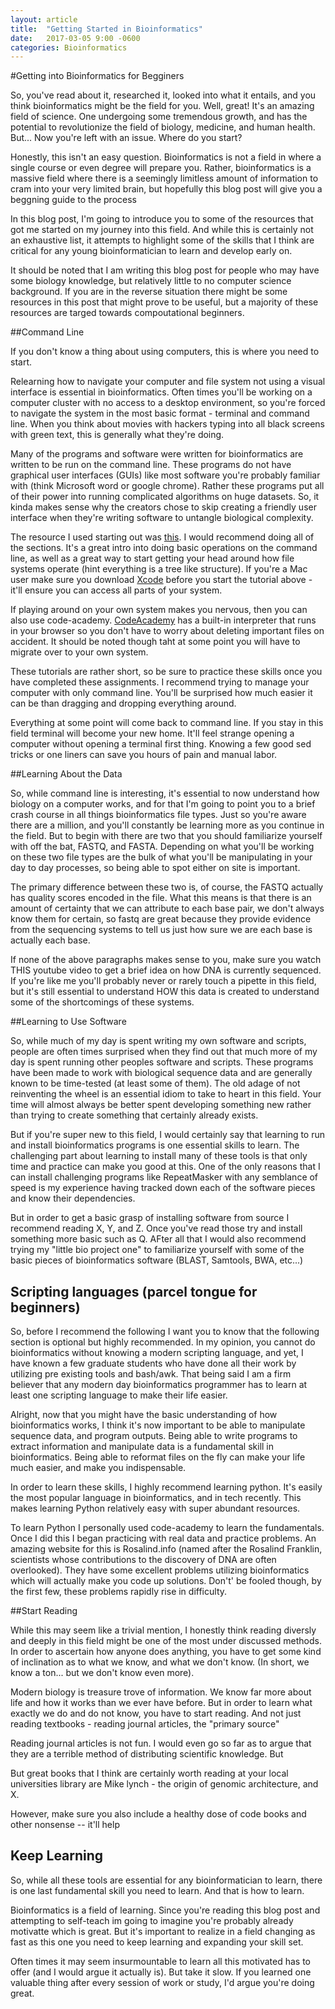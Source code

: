 ```yaml
---
layout: article
title:  "Getting Started in Bioinformatics"
date:   2017-03-05 9:00 -0600
categories: Bioinformatics
---
```


#Getting into Bioinformatics for Begginers

So, you've read about it, researched it, looked into what it entails, and you think bioinformatics might be the field for you. Well, great! It's an amazing field of science. One undergoing some tremendous growth, and has the potential to revolutionize the field of biology, medicine, and human health. But... Now you're left with an issue. Where do you start?

Honestly, this isn't an easy question. Bioinformatics is not a field in where a single course or even degree will prepare you. Rather, bioinformatics is a massive field where there is a seemingly limitless amount of information to cram into your very limited brain, but hopefully this blog post will give you a beggning guide to the process

In this blog post, I'm going to introduce you to some of the resources that got me started on my journey into this field. And while this is certainly not an exhaustive list, it attempts to highlight some of the skills that I think are critical for any young bioinformatician to learn and develop early on.

It should be noted that I am writing this blog post for people who may have some biology knowledge, but relatively little to no computer science background. If you are in the reverse situation there might be some resources in this post that might prove to be useful, but a majority of these resources are targed towards compoutational beginners. 


##Command Line

If you don't know a thing about using computers, this is where you need to start.

Relearning how to navigate your computer and file system not using a visual interface is essential in bioinformatics. Often times you'll be working on a computer cluster with no access to a desktop environment, so you're forced to navigate the system in the most basic format - terminal and command line. When you think about movies with hackers typing into all black screens with green text, this is generally what they're doing.

Many of the programs and software were written for bioinformatics are written to be run on the command line. These programs do not have graphical user interfaces (GUIs) like most software you're probably familiar with (think Microsoft word or google chrome). Rather these programs put all of their power into running complicated algorithms on huge datasets. So, it kinda makes sense why the creators chose to skip creating a friendly user interface when they're writing software to untangle biological complexity.


The resource I used starting out was [this](http://linuxcommand.org/lc3_learning_the_shell.php). I would recommend doing all of the sections. It's a great intro into doing basic operations on the command line, as well as a great way to start getting your head around how file systems operate (hint everything is a tree like structure). If you're a Mac user make sure you download [Xcode](https://itunes.apple.com/us/app/xcode/id497799835?mt=12) before you start the tutorial above - it'll ensure you can access all parts of your system.

If playing around on your own system makes you nervous, then you can also use code-academy. [CodeAcademy](https://www.codecademy.com/learn/learn-the-command-line) has a built-in interpreter that runs in your browser so you don't have to worry about deleting important files on accident. It should be noted though taht at some point you will have to migrate over to your own system.

These tutorials are rather short, so be sure to practice these skills once you have completed these assignments. I recommend trying to manage your computer with only command line. You'll be surprised how much easier it can be than dragging and dropping everything around.

Everything at some point will come back to command line. If you stay in this field terminal will become your new home. It'll feel strange opening a computer without opening a terminal first thing. Knowing a few good sed tricks or one liners can save you hours of pain and manual labor.

##Learning About the Data

So, while command line is interesting, it's essential to now understand how biology on a computer works, and for that I'm going to point you to a brief crash course in all things bioinformatics file types. Just so you're aware there are a million, and you'll constantly be learning more as you continue in the field. But to begin with there are two that you should familiarize yourself with off the bat,
FASTQ, and FASTA. Depending on what you'll be working on these two file types are the bulk of what you'll be manipulating in your day to day processes, so being able to spot either on site is important.

The primary difference between these two is, of course, the FASTQ actually has quality scores encoded in the file. What this means is that there is an amount of certainty that we can attribute to each base pair, we don't always know them for certain, so fastq are great because they provide evidence from the sequencing systems to tell us just how sure we are each base is actually each base.

If none of the above paragraphs makes sense to you, make sure you watch THIS youtube video to get a brief idea on how DNA is currently sequenced. If you're like me you'll probably never or rarely touch a pipette in this field, but it's still essential to understand HOW this data is created to understand some of the shortcomings of these systems.

##Learning to Use Software

So, while much of my day is spent writing my own software and scripts, people are often times surprised when they find out that much more of my day is spent running other peoples software and scripts. These programs have been made to work with biological sequence data and are generally known to be time-tested (at least some of them). The old adage of not reinventing the wheel is an essential idiom to take to heart in this field. Your time will
almost always be better spent developing something new rather than trying to create something that certainly already exists. 

But if you're super new to this field, I would certainly say that learning to run and install bioinformatics programs is one  essential skills to learn. The challenging part about learning to install many of these tools is that only time and practice can make you good at this. One of the only reasons that I can install challenging programs like RepeatMasker with any semblance of
speed is my experience having tracked down each of the software pieces and know their dependencies.

But in order to get a basic grasp of installing software from source I
recommend reading X, Y, and Z. Once you've read those try and install something more basic such as Q. AFter all that I would also recommend trying my "little bio project one" to familiarize yourself with some of the basic pieces of bioinformatics software (BLAST, Samtools, BWA, etc...)


## Scripting languages (parcel tongue for beginners)

So, before I recommend the following I want you to know that the following section is optional but highly recommended. In my opinion, you cannot do bioinformatics without knowing a modern scripting language, and yet, I have known a few graduate students who have done all their work by utilizing pre existing tools and bash/awk. That being said I am a firm believer that any modern day bioinformatics programmer has to learn at least one scripting
language to make their life easier.

Alright, now that you might have the basic understanding of how bioinformatics works, I think it's now important to be able to manipulate sequence data, and program outputs. Being able to write programs to extract information and manipulate data is a fundamental skill in bioinformatics. Being able to reformat files on the fly can make your life much easier, and make you indispensable.

In order to learn these skills, I highly recommend learning python. It's easily the most popular language in bioinformatics, and in tech recently. This makes learning Python relatively easy with super abundant resources.

To learn Python I personally used code-academy to learn the fundamentals. Once I did this I began practicing with real data and practice problems. An amazing website for this is Rosalind.info (named after the Rosalind Franklin, scientists whose contributions to the discovery of DNA are often overlooked). They have some excellent problems utilizing bioinformatics which will actually
make you code up solutions. Don't' be fooled though, by the first few, these problems rapidly rise in difficulty. 


##Start Reading

While this may seem like a trivial mention, I honestly think reading diversly and deeply in this field might be one of the most under discussed methods. In order to ascertain how anyone does anything, you have to get some kind of inclination as to what we know, and what we don't know. (In short, we know a ton... but we don't know even more). 

Modern biology is treasure trove of information. We know far more about life and how it works than we ever have before. But in order to learn what exactly we do and do not know, you have to start reading. And not just reading textbooks - reading journal articles, the "primary source"

Reading journal articles is not fun. I would even go so far as to argue that they are a terrible method of distributing scientific knowledge. But 

But great books that I think are certainly worth reading at your local
universities library are Mike lynch - the origin of genomic architecture, and
X.

However, make sure you also include a healthy dose of code books and other nonsense -- it'll help

## Keep Learning

So, while all these tools are essential for any bioinformatician to learn, there is one last fundamental skill you need to learn. And that is how to learn.


Bioinformatics is a field of learning. Since you're reading this blog post and attempting to self-teach im going to imagine you're probably already motivatte which is great. But it's important to realize in a field changing as fast as this one you need to keep learning and expanding your skill set.

Often times it may seem insurmountable to learn all this motivated has to offer (and I would argue it actually is). But take it slow. If you learned one valuable thing after every session of work or study, I'd argue you're doing great.
